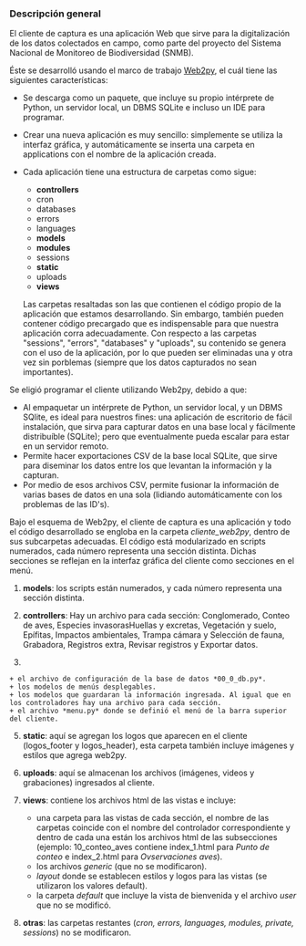### Descripción general

El cliente de captura es una aplicación Web que sirve para la digitalización de los
datos colectados en campo, como parte del proyecto del Sistema Nacional de
Monitoreo de Biodiversidad (SNMB).

Éste se desarrolló usando el marco de trabajo [Web2py](http://www.web2py.com/), el
cuál tiene las siguientes características:
* Se descarga como un paquete, que incluye su propio intérprete de Python, un
	servidor local, un DBMS SQLite e incluso un IDE para programar.
* Crear una nueva aplicación es muy sencillo: simplemente se utiliza la interfaz
	gráfica, y automáticamente se inserta una carpeta en applications con el nombre
	de la aplicación creada.
* Cada aplicación tiene una estructura de carpetas como sigue:
	+ __controllers__
	+ cron
	+ databases
	+ errors
	+ languages
	+ __models__
	+ __modules__
	+ sessions
	+ __static__
	+ uploads
	+ __views__
	
	Las carpetas resaltadas son las que contienen el código propio de la aplicación
	que estamos desarrollando. Sin embargo, también pueden contener código precargado
	que es indispensable para que nuestra aplicación corra adecuadamente. Con respecto
	a las carpetas "sessions", "errors", "databases" y "uploads", su contenido
	se genera con el uso de la aplicación, por lo que pueden ser eliminadas una
	y otra vez sin porblemas (siempre que los datos capturados no sean importantes).

Se eligió programar el cliente utilizando Web2py, debido a que:
* Al empaquetar un intérprete de Python, un servidor local, y un DBMS SQlite, es ideal
	para nuestros fines: una aplicación de escritorio de fácil instalación, que sirva
	para capturar datos en una base local y fácilmente distribuíble (SQLite); pero
	que eventualmente pueda escalar para estar en un servidor remoto.
* Permite hacer exportaciones CSV de la base local SQLite, que sirve para
	diseminar los datos entre los que levantan la información y la capturan.
* Por medio de esos archivos CSV, permite fusionar la información de varias bases
	de datos en una sola (lidiando automáticamente con los problemas de las ID's).

Bajo el esquema de Web2py, el cliente de captura es una aplicación y todo el código
desarrollado se engloba en la carpeta *cliente_web2py*, dentro de sus subcarpetas adecuadas.
El código está modularizado en scripts numerados, cada número representa una sección distinta.
Dichas secciones se reflejan en la interfaz gráfica del cliente como secciones en el menú.

1. **models**: los scripts están numerados, y cada número representa una sección distinta.
	

3. **controllers**: Hay un archivo para cada sección: Conglomerado, Conteo de aves, Especies invasorasHuellas y excretas, Vegetación y suelo, Epífitas, Impactos ambientales, Trampa cámara y Selección de fauna, Grabadora, Registros extra, Revisar registros y Exportar datos.

4. 
	
	+ el archivo de configuración de la base de datos *00_0_db.py*.  
	+ los modelos de menús desplegables.  
	+ los modelos que guardaran la información ingresada. Al igual que en los controladores hay una archivo para cada sección.  
	+ el archivo *menu.py* donde se definió el menú de la barra superior del cliente.

5. **static**: aquí se agregan los logos que aparecen en el cliente (logos_footer y logos_header), esta carpeta también incluye imágenes y estilos que agrega web2py.

6. **uploads**: aquí se almacenan los archivos (imágenes, videos y grabaciones) ingresados al cliente.

7. **views**: contiene los archivos html de las vistas e incluye:
	
	+ una carpeta para las vistas de cada sección, el nombre de las carpetas  coincide con el nombre del controlador correspondiente y dentro de cada una están los archivos html de las subsecciones (ejemplo: 10_conteo_aves contiene index_1.html para *Punto de conteo* e index_2.html para *Ovservaciones aves*).   
	+ los archivos *generic* (que no se modificaron).  
	+ *layout* donde se establecen estilos y logos para las vistas (se utilizaron los valores default).  
	+ la carpeta *default* que incluye la vista de bienvenida y el archivo *user* que no se modificó.

8. **otras**: las carpetas restantes (*cron, errors, languages, modules, private, 
sessions*) no se modificaron.

